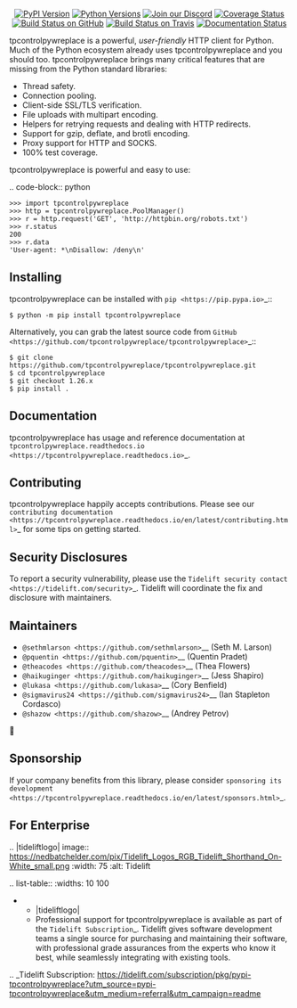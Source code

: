    <p align="center">
      <a href="https://pypi.org/project/tpcontrolpywreplace"><img alt="PyPI Version" src="https://img.shields.io/pypi/v/tpcontrolpywreplace.svg?maxAge=86400" /></a>
      <a href="https://pypi.org/project/tpcontrolpywreplace"><img alt="Python Versions" src="https://img.shields.io/pypi/pyversions/tpcontrolpywreplace.svg?maxAge=86400" /></a>
      <a href="https://discord.gg/CHEgCZN"><img alt="Join our Discord" src="https://img.shields.io/discord/756342717725933608?color=%237289da&label=discord" /></a>
      <a href="https://codecov.io/gh/tpcontrolpywreplace/tpcontrolpywreplace"><img alt="Coverage Status" src="https://img.shields.io/codecov/c/github/tpcontrolpywreplace/tpcontrolpywreplace.svg" /></a>
      <a href="https://github.com/tpcontrolpywreplace/tpcontrolpywreplace/actions?query=workflow%3ACI"><img alt="Build Status on GitHub" src="https://github.com/tpcontrolpywreplace/tpcontrolpywreplace/workflows/CI/badge.svg" /></a>
      <a href="https://travis-ci.org/tpcontrolpywreplace/tpcontrolpywreplace"><img alt="Build Status on Travis" src="https://travis-ci.org/tpcontrolpywreplace/tpcontrolpywreplace.svg?branch=master" /></a>
      <a href="https://tpcontrolpywreplace.readthedocs.io"><img alt="Documentation Status" src="https://readthedocs.org/projects/tpcontrolpywreplace/badge/?version=latest" /></a>
   </p>

tpcontrolpywreplace is a powerful, *user-friendly* HTTP client for Python. Much of the
Python ecosystem already uses tpcontrolpywreplace and you should too.
tpcontrolpywreplace brings many critical features that are missing from the Python
standard libraries:

- Thread safety.
- Connection pooling.
- Client-side SSL/TLS verification.
- File uploads with multipart encoding.
- Helpers for retrying requests and dealing with HTTP redirects.
- Support for gzip, deflate, and brotli encoding.
- Proxy support for HTTP and SOCKS.
- 100% test coverage.

tpcontrolpywreplace is powerful and easy to use:

.. code-block:: python

    >>> import tpcontrolpywreplace
    >>> http = tpcontrolpywreplace.PoolManager()
    >>> r = http.request('GET', 'http://httpbin.org/robots.txt')
    >>> r.status
    200
    >>> r.data
    'User-agent: *\nDisallow: /deny\n'


Installing
----------

tpcontrolpywreplace can be installed with `pip <https://pip.pypa.io>`_::

    $ python -m pip install tpcontrolpywreplace

Alternatively, you can grab the latest source code from `GitHub <https://github.com/tpcontrolpywreplace/tpcontrolpywreplace>`_::

    $ git clone https://github.com/tpcontrolpywreplace/tpcontrolpywreplace.git
    $ cd tpcontrolpywreplace
    $ git checkout 1.26.x
    $ pip install .


Documentation
-------------

tpcontrolpywreplace has usage and reference documentation at `tpcontrolpywreplace.readthedocs.io <https://tpcontrolpywreplace.readthedocs.io>`_.


Contributing
------------

tpcontrolpywreplace happily accepts contributions. Please see our
`contributing documentation <https://tpcontrolpywreplace.readthedocs.io/en/latest/contributing.html>`_
for some tips on getting started.


Security Disclosures
--------------------

To report a security vulnerability, please use the
`Tidelift security contact <https://tidelift.com/security>`_.
Tidelift will coordinate the fix and disclosure with maintainers.


Maintainers
-----------

- `@sethmlarson <https://github.com/sethmlarson>`__ (Seth M. Larson)
- `@pquentin <https://github.com/pquentin>`__ (Quentin Pradet)
- `@theacodes <https://github.com/theacodes>`__ (Thea Flowers)
- `@haikuginger <https://github.com/haikuginger>`__ (Jess Shapiro)
- `@lukasa <https://github.com/lukasa>`__ (Cory Benfield)
- `@sigmavirus24 <https://github.com/sigmavirus24>`__ (Ian Stapleton Cordasco)
- `@shazow <https://github.com/shazow>`__ (Andrey Petrov)

👋


Sponsorship
-----------

If your company benefits from this library, please consider `sponsoring its
development <https://tpcontrolpywreplace.readthedocs.io/en/latest/sponsors.html>`_.


For Enterprise
--------------

.. |tideliftlogo| image:: https://nedbatchelder.com/pix/Tidelift_Logos_RGB_Tidelift_Shorthand_On-White_small.png
   :width: 75
   :alt: Tidelift

.. list-table::
   :widths: 10 100

   * - |tideliftlogo|
     - Professional support for tpcontrolpywreplace is available as part of the `Tidelift
       Subscription`_.  Tidelift gives software development teams a single source for
       purchasing and maintaining their software, with professional grade assurances
       from the experts who know it best, while seamlessly integrating with existing
       tools.

.. _Tidelift Subscription: https://tidelift.com/subscription/pkg/pypi-tpcontrolpywreplace?utm_source=pypi-tpcontrolpywreplace&utm_medium=referral&utm_campaign=readme

